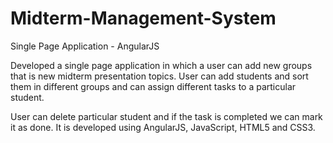 # Midterm-Management-System
Single Page Application - AngularJS


Developed a single page application in which a user can add new groups that is new midterm presentation topics. 
User can add students and sort them in different groups and can assign different tasks to a particular student. 

User can delete particular student and if the task is completed we can mark it as done.
It is developed using AngularJS, JavaScript, HTML5 and CSS3.